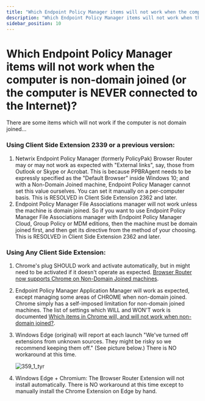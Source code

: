 ```yaml
---
title: "Which Endpoint Policy Manager items will not work when the computer is non-domain joined (or the computer is NEVER connected to the Internet)?"
description: "Which Endpoint Policy Manager items will not work when the computer is non-domain joined (or the computer is NEVER connected to the Internet)?"
sidebar_position: 10
---
```


# Which Endpoint Policy Manager items will not work when the computer is non-domain joined (or the computer is NEVER connected to the Internet)?

There are some items which will not work if the computer is not domain joined…

### Using Client Side Extension 2339 or a previous version:

1. Netwrix Endpoint Policy Manager (formerly PolicyPak) Browser Router may or may not work as
   expected with "External links", say, those from Outlook or Skype or Acrobat. This is because
   PPBRAgent needs to be expressly specified as the "Default Browser" inside Windows 10; and with a
   Non-Domain Joined machine, Endpoint Policy Manager cannot set this value ourselves. You can set
   it manually on a per-computer basis. This is RESOLVED in Client Side Extension 2362 and later.
2. Endpoint Policy Manager File Associations manager will not work unless the machine is domain
   joined. So if you want to use Endpoint Policy Manager File Associations manager with Endpoint
   Policy Manager Cloud, Group Policy or MDM editions, then the machine must be domain joined first,
   and then get its directive from the method of your choosing. This is RESOLVED in Client Side
   Extension 2362 and later.

### Using Any Client Side Extension:

1. Chrome's plug SHOULD work and activate automatically, but in might need to be activated if it
   doesn't operate as expected.
   [Browser Router now supports Chrome on Non-Domain Joined machines](/docs/endpointpolicymanager/components/browserrouter/videolearningcenter/tipsandtricks/chromenondomainjoined.md).
2. Endpoint Policy Manager Application Manager will work as expected, except managing some areas of
   CHROME when non-domain joined. Chrome simply has a self-imposed limitation for non-domain joined
   machines. The list of settings which WILL and WON'T work is documented
   [Which items in Chrome will, and will not work when non-domain joined?](/docs/endpointpolicymanager/gettingstarted/misc/knowledgebase/nondomainjoined/chrome.md).
3. Windows Edge (original) will report at each launch "We've turned off extensions from unknown
   sources. They might be risky so we recommend keeping them off." (See picture below.) There is NO
   workaround at this time.

   ![359_1_tyr](/images/endpointpolicymanager/troubleshooting/nondomain/359_1_tyr.webp)

4. Windows Edge + Chromium: The Browser Router Extension will not install automatically. There is NO
   workaround at this time except to manually install the Chrome Extension on Edge by hand.
